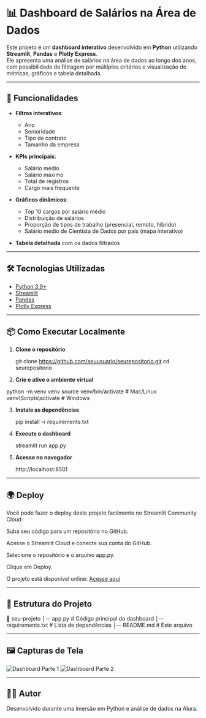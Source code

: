# 📊 Dashboard de Salários na Área de Dados

Este projeto é um **dashboard interativo** desenvolvido em **Python** utilizando **Streamlit**, **Pandas** e **Plotly Express**.  
Ele apresenta uma análise de salários na área de dados ao longo dos anos, com possibilidade de filtragem por múltiplos critérios e visualização de métricas, gráficos e tabela detalhada.

---

## 🚀 Funcionalidades

- **Filtros interativos**:
  - Ano
  - Senioridade
  - Tipo de contrato
  - Tamanho da empresa

- **KPIs principais**:
  - Salário médio
  - Salário máximo
  - Total de registros
  - Cargo mais frequente

- **Gráficos dinâmicos**:
  - Top 10 cargos por salário médio
  - Distribuição de salários
  - Proporção de tipos de trabalho (presencial, remoto, híbrido)
  - Salário médio de Cientista de Dados por país (mapa interativo)

- **Tabela detalhada** com os dados filtrados

---

## 🛠️ Tecnologias Utilizadas

- [Python 3.9+](https://www.python.org/)
- [Streamlit](https://streamlit.io/)
- [Pandas](https://pandas.pydata.org/)
- [Plotly Express](https://plotly.com/python/plotly-express/)

---

## 📦 Como Executar Localmente

1. **Clone o repositório**
   
   git clone https://github.com/seuusuario/seurepositorio.git
   cd seurepositorio
   
3. **Crie e ative o ambiente virtual**
   
python -m venv venv
source venv/bin/activate  # Mac/Linux
venv\Scripts\activate     # Windows

3. **Instale as dependências**

   pip install -r requirements.txt

4. **Execute o dashboard**

   streamlit run app.py

5. **Acesse no navegador**

   http://localhost:8501

---

## 🌍 Deploy

Você pode fazer o deploy deste projeto facilmente no Streamlit Community Cloud:

Suba seu código para um repositório no GitHub.

Acesse o Streamlit Cloud e conecte sua conta do GitHub.

Selecione o repositório e o arquivo app.py.

Clique em Deploy.

O projeto está disponível online: [Acesse aqui](https://dados-imersao-python-alura-2025.streamlit.app/)

---

## 📄 Estrutura do Projeto

📁 seu-projeto
│-- app.py                # Código principal do dashboard
│-- requirements.txt      # Lista de dependências
│-- README.md             # Este arquivo

---

## 🖼️ Capturas de Tela

![Dashboard Parte 1](https://github.com/user-attachments/assets/638ccfe2-bfcf-4e8c-afaa-0dfc3ea8166e)
![Dashboard Parte 2](https://github.com/user-attachments/assets/3b6bd748-deb5-4db7-8966-b7738ab2ef47)

---

## 👨‍💻 Autor

Desenvolvido durante uma imersão em Python e análise de dados na Alura.
   

